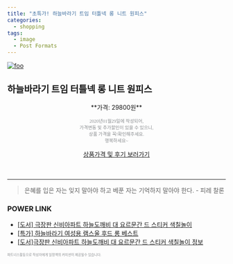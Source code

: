 ```yaml
--- 
title: "초특가! 하늘바라기 트임 터틀넥 롱 니트 원피스" 
categories: 
  - shopping 
tags: 
  - image 
  - Post Formats 
--- 
```

[![foo](https://static.coupangcdn.com/image/vendor_inventory/images/2018/12/28/18/3/f8cf513f-79bb-4f46-b1b4-28297836b418.jpg)](https://coupa.ng/bnAbWA) 

## 하늘바라기 트임 터틀넥 롱 니트 원피스 
<p style="text-align: center;">**가격: 29800원**</p> 
<p style="text-align: center;"><span style="color: #898c8f; font-family: Georgia,Times,serif; font-size: 0.75em;">2020년01월29일에 작성되어, <br>가격변동 및 추가할인이 있을 수 있으니,<br> 상품 가격을 꼭!확인해주세요.<br>행복하세요~</span> 
</p>	 
<div markdown="0" style="text-align: center;"><a href="https://coupa.ng/bnAbWA" class="btn btn--success">상품가격 및 후기 보러가기</a></div> 
<br><br> 
<hr> 

> 은혜를 입은 자는 잊지 말아야 하고 베푼 자는 기억하지 말아야 한다. - 피레 찰론 


### POWER LINK

* <a href="https://blog.naver.com/fasyy4321/221781162258" target="_blank">[도서] 극장판 신비아파트 하늘도깨비 대 요르문간 드 스티커 색칠놀이</a>
* <a href="https://blog.naver.com/santokki14/221788946514" target="_blank">[특가] 하늘바라기 여성용 램스울 후드 롱 베스트</a>
* <a href="https://blog.naver.com/santokki14/221775359383" target="_blank">[도서]극장판 신비아파트 하늘도깨비 대 요르문간 드 스티커 색칠놀이 정보</a>

<span style="color: #898c8f; font-family: Georgia,Times,serif; font-size: 0.55em;">파트너스활동으로 작성자에게 일정액의 커미션이 제공될수 있습니다.</span> 
